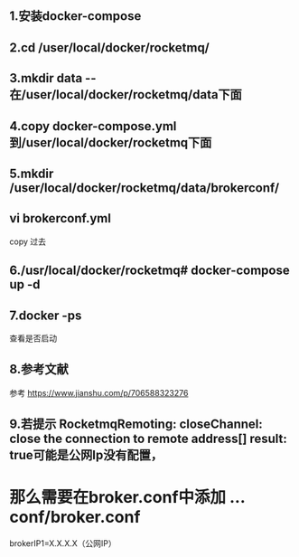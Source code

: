 ## 1.安装docker-compose
## 2.cd /user/local/docker/rocketmq/
## 3.mkdir data -- 在/user/local/docker/rocketmq/data下面
## 4.copy docker-compose.yml到/user/local/docker/rocketmq下面
## 5.mkdir  /user/local/docker/rocketmq/data/brokerconf/
## vi brokerconf.yml
copy 过去
## 6./usr/local/docker/rocketmq# docker-compose up -d
## 7.docker -ps
查看是否启动


## 8.参考文献
 参考
https://www.jianshu.com/p/706588323276


## 9.若提示 RocketmqRemoting: closeChannel: close the connection to remote address[] result: true可能是公网Ip没有配置，
那么需要在broker.conf中添加
... 
 conf/broker.conf
 ==
 brokerIP1=X.X.X.X（公网IP）
